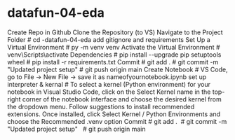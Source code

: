 # datafun-04-eda
Create Repo in Github
Clone the Repository (to VS)
Navigate to the Project Folder #  cd -datafun-04-eda
add gitignore and requirements
Set Up a Virtual Environment  # py -m venv venv
Activate the Virtual Environment # venv\Scripts\activate
Dependencies # pip install --upgrade pip setuptools wheel  # pip install -r requirements.txt
Commit # git add .  # git commit -m "Updated project setup"   # git push origin main
Create Notebook # VS Code, go to File → New File → save it as nameofyournotebook.ipynb
set up interpreter & kernal # To select a kernel (Python environment) for your notebook in Visual Studio Code, click on the Select Kernel name in the top-right corner of the notebook interface and choose the desired kernel from the dropdown menu. Follow suggestions to install recommended extensions. Once installed, click Select Kernel / Python Environments and choose the Recommended .venv option
Commit # git add .  # git commit -m "Updated project setup"   # git push origin main
